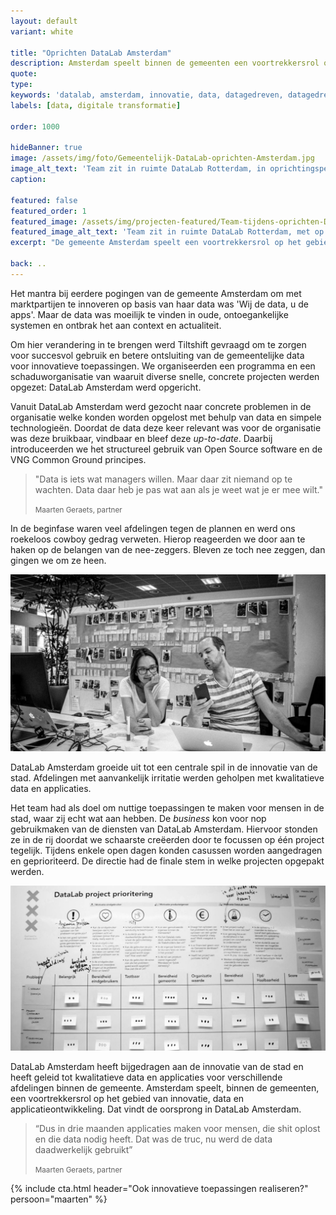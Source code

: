 ```yaml
---
layout: default
variant: white

title: "Oprichten DataLab Amsterdam"
description: Amsterdam speelt binnen de gemeenten een voortrekkersrol op het gebied van innovatie, data en applicatieontwikkeling. Dat vindt de oorsprong in DataLab Amsterdam.
quote:
type:
keywords: 'datalab, amsterdam, innovatie, data, datagedreven, datagedrevenwerken, kwartiermaker, programma, design thinking, software design thinking, digitalisering, digitale transformatie, zorg, ouderenzorg, nieuwe website'
labels: [data, digitale transformatie]

order: 1000

hideBanner: true
image: /assets/img/foto/Gemeentelijk-DataLab-oprichten-Amsterdam.jpg
image_alt_text: 'Team zit in ruimte DataLab Rotterdam, in oprichtingsperiode, met op achtergrond een muur vol design en post-its'
caption:

featured: false
featured_order: 1
featured_image: /assets/img/projecten-featured/Team-tijdens-oprichten-DataLab-Amsterdam.jpg
featured_image_alt_text: 'Team zit in ruimte DataLab Rotterdam, met op achtergrond een muur vol design en post-its'
excerpt: "De gemeente Amsterdam speelt een voortrekkersrol op het gebied van innovatie, data en applicatieontwikkeling. Dat vindt de oorsprong in DataLab Amsterdam."

back: ..
---
```

Het mantra bij eerdere pogingen van de gemeente Amsterdam om met marktpartijen te innoveren op basis van haar data was 'Wij de data, u de apps'. Maar de data was moeilijk te vinden in oude, ontoegankelijke systemen en ontbrak het aan context en actualiteit. 

Om hier verandering in te brengen werd Tiltshift gevraagd om te zorgen voor succesvol gebruik en betere ontsluiting van de gemeentelijke data voor innovatieve toepassingen. We organiseerden een programma en een schaduworganisatie van waaruit diverse snelle, concrete projecten werden opgezet: DataLab Amsterdam werd opgericht.

Vanuit DataLab Amsterdam werd gezocht naar concrete problemen in de organisatie welke konden worden opgelost met behulp van data en simpele technologieën. Doordat de data deze keer relevant was voor de organisatie was deze bruikbaar, vindbaar en bleef deze *up-to-date*. Daarbij introduceerden we het structureel gebruik van Open Source software en de VNG Common Ground principes.

> "Data is iets wat managers willen. Maar daar zit niemand op te wachten. Data daar heb je pas wat aan als je weet wat je er mee wilt."
>
> <small>Maarten Geraets, partner</small>

In de beginfase waren veel afdelingen tegen de plannen en werd ons roekeloos cowboy gedrag verweten. Hierop reageerden we door aan te haken op de belangen van de nee-zeggers. Bleven ze toch nee zeggen, dan gingen we om ze heen.

<div class="article-image">
    <img src="/assets/img/foto/Gemeentelijk-DataLab-oprichten-Amsterdam.jpg" alt="UX researcher Yvonne en developer Krijn zitten in DataLab Amsterdam">
</div>

DataLab Amsterdam groeide uit tot een centrale spil in de innovatie van de stad. Afdelingen met aanvankelijk irritatie werden geholpen met kwalitatieve data en applicaties.

Het team had als doel om nuttige toepassingen te maken voor mensen in de stad, waar zij echt wat aan hebben. De *business* kon voor nop gebruikmaken van de diensten van DataLab Amsterdam. Hiervoor stonden ze in de rij doordat we schaarste creëerden door te focussen op één project tegelijk. Tijdens enkele open dagen konden casussen worden aangedragen en geprioriteerd. De directie had de finale stem in welke projecten opgepakt werden.

<div class="article-image">
    <img src="/assets/img/foto/Oprichten-DataLab-gemeente-Prioritering-projecten.jpg" alt="Prioritering projecten tijdens oprichten DataLab gemeente">
</div>

DataLab Amsterdam heeft bijgedragen aan de innovatie van de stad en heeft geleid tot kwalitatieve data en applicaties voor verschillende afdelingen binnen de gemeente. Amsterdam speelt, binnen de gemeenten, een voortrekkersrol op het gebied van innovatie, data en applicatieontwikkeling. Dat vindt de oorsprong in DataLab Amsterdam.

> “Dus in drie maanden applicaties maken voor mensen, die shit oplost en die data nodig heeft. Dat was de truc, nu werd de data daadwerkelijk gebruikt”
> 
> <small>Maarten Geraets, partner</small>
                                                                    
{% include cta.html header="Ook innovatieve toepassingen realiseren?" persoon="maarten" %}
